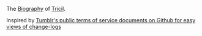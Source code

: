 The [Biography](/tricil-bio.md) of [Tricil](http://tricil.net/).

Inspired by [Tumblr's public terms of service documents on Github for easy views of change-logs](https://github.com/tumblr/policy)
